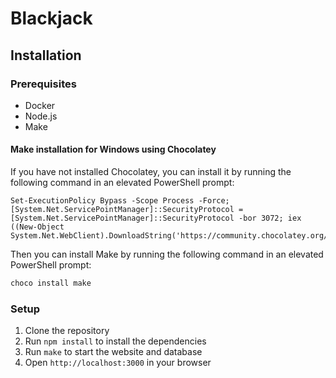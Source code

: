 # Blackjack

## Installation

### Prerequisites

- Docker
- Node.js
- Make

#### Make installation for Windows using Chocolatey

If you have not installed Chocolatey, you can install it by running the following command in an elevated PowerShell prompt:
```
Set-ExecutionPolicy Bypass -Scope Process -Force; [System.Net.ServicePointManager]::SecurityProtocol = [System.Net.ServicePointManager]::SecurityProtocol -bor 3072; iex ((New-Object System.Net.WebClient).DownloadString('https://community.chocolatey.org/install.ps1'))
```

Then you can install Make by running the following command in an elevated PowerShell prompt:

```bash
choco install make
```

### Setup

1. Clone the repository
2. Run `npm install` to install the dependencies
3. Run `make` to start the website and database
4. Open `http://localhost:3000` in your browser
